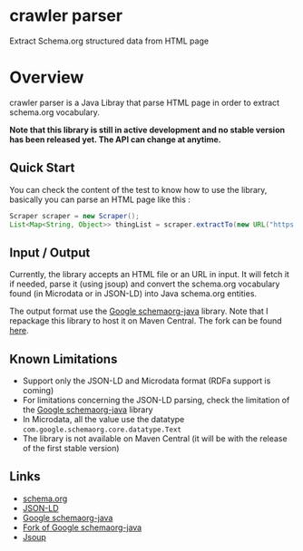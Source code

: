 # crawler parser

Extract Schema.org structured data from HTML page

# Overview
crawler parser is a Java Libray that parse HTML page in order to extract schema.org vocabulary.

**Note that this library is still in active development and no stable version has been released yet. The API can change at anytime.**

## Quick Start
You can check the content of the test to know how to use the library, basically you can parse an HTML page like this :
```java
Scraper scraper = new Scraper();
List<Map<String, Object>> thingList = scraper.extractTo(new URL("https://www.lazada.vn/products/combo-ao-thun-be-trai-chat-lieu-mem-min-vd-i225056154-s307710790.html?spm=a2o4n.home.flashSale.4.1905e182Os10xC&search=1&mp=1"), 20000);;
```

## Input / Output
Currently, the library accepts an HTML file or an URL in input. It will fetch it if needed, parse it (using jsoup) and convert the schema.org vocabulary found (in Microdata or in JSON-LD) into Java schema.org entities.

The output format use the [Google schemaorg-java](https://github.com/google/schemaorg-java) library. Note that I repackage this library to host it on Maven Central. The fork can be found [here](https://github.com/mautini/schemaorg-java).

## Known Limitations
- Support only the JSON-LD and Microdata format (RDFa support is coming)
- For limitations concerning the JSON-LD parsing, check the limitation of the [Google schemaorg-java](https://github.com/google/schemaorg-java) library
- In Microdata, all the value use the datatype `com.google.schemaorg.core.datatype.Text`
- The library is not available on Maven Central (it will be with the release of the first stable version)

## Links
- [schema.org](https://schema.org/)
- [JSON-LD](https://json-ld.org)
- [Google schemaorg-java](https://github.com/google/schemaorg-java)
- [Fork of Google schemaorg-java](https://github.com/mautini/schemaorg-java)
- [Jsoup](https://jsoup.org/)